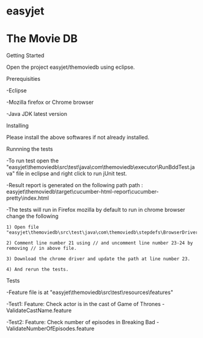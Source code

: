 

# easyjet
# The Movie DB

Getting Started

Open the project easyjet/themoviedb using eclipse.


Prerequisities

-Eclipse

-Mozilla firefox or Chrome browser

-Java JDK latest version


Installing

Please install the above softwares if not already installed.


Runnning the tests

-To run test open the "easyjet\themoviedb\src\test\java\com\themoviedb\executor\RunBddTest.java" file in eclipse 
 and right click to run jUnit test.

-Result report is generated on the following path
	path : easyjet\themoviedb\target\cucumber-html-report\cucumber-pretty\index.html

-The tests will run in Firefox mozilla by default to run in chrome browser change the following

	1) Open file "easyjet\themoviedb\src\test\java\com\themoviedb\stepdefs\BrowserDriver.java"
	
	2) Comment line number 21 using // and uncomment line number 23-24 by removing // in above file.
	
	3) Download the chrome driver and update the path at line number 23.
	
	4) And rerun the tests.
	
  
Tests

-Feature file is at "easyjet\themoviedb\src\test\resources\features\"

-Test1: Feature: Check actor is in the cast of Game of Thrones - ValidateCastName.feature

-Test2: Feature: Check number of episodes in Breaking Bad - ValidateNumberOfEpisodes.feature
